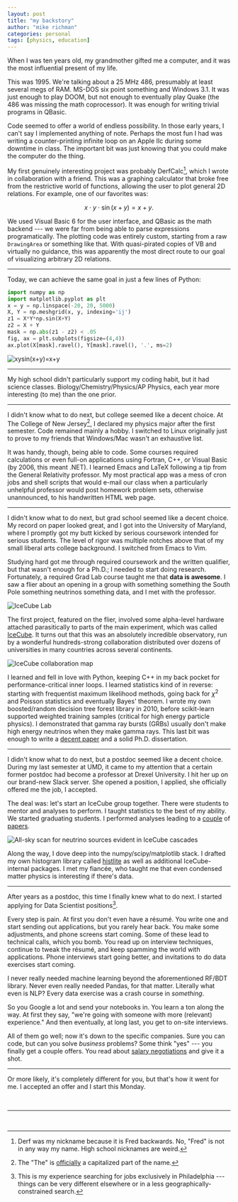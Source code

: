 ```yaml
---
layout: post
title: "my backstory"
author: "mike richman"
categories: personal
tags: [physics, education]
---
```


When I was ten years old, my grandmother gifted me a computer, and it was the
most influential present of my life.

This was 1995.  We're talking about a 25 MHz 486, presumably at least several
megs of RAM.  MS-DOS six point something and Windows 3.1.  It was just enough
to play DOOM, but not enough to eventually play Quake (the 486 was missing the
math coprocessor).  It was enough for writing trivial programs in QBasic.

Code seemed to offer a world of endless possibility.  In those early years, I
can't say I implemented anything of note.  Perhaps the most fun I had was
writing a counter-printing infinite loop on an Apple IIc during some downtime
in class.  The important bit was just knowing that you could make the computer
do the thing.

My first genuinely interesting project was probably DerfCalc[^b], which I wrote
in collaboration with a friend.  This was a graphing calculator that broke free
from the restrictive world of functions, allowing the user to plot general 2D
relations.  For example, one of our favorites was: 

$$x\cdot y\cdot\sin(x+y) = x+y.$$

We used Visual Basic 6 for the user interface, and QBasic as the math backend
--- we were far from being able to parse expressions programatically.  The
plotting code was entirely custom, starting from a raw `DrawingArea` or
something like that.  With quasi-pirated copies of VB and virtually no
guidance, this was apparently the most direct route to our goal of visualizing
arbitrary 2D relations.

---

Today, we can achieve the same goal in just a few lines of Python:

```python
import numpy as np
import matplotlib.pyplot as plt
x = y = np.linspace(-20, 20, 5000)
X, Y = np.meshgrid(x, y, indexing='ij')
z1 = X*Y*np.sin(X+Y)
z2 = X + Y
mask = np.abs(z1 - z2) < .05
fig, ax = plt.subplots(figsize=(4,4))
ax.plot(X[mask].ravel(), Y[mask].ravel(), '.', ms=2)
```
![x*y*sin(x+y)=x+y](</assets/img/blog/2020-01-25/relationplot.png> "x*y*sin(x+y)=x+y")

---

My high school didn't particularly support my coding habit, but it had science
classes.  Biology/Chemistry/Physics/AP Physics, each year more interesting (to
me) than the one prior.

---

I didn't know what to do next, but college seemed like a decent choice.  At The
College of New Jersey[^c], I declared my physics major after the first
semester.  Code remained mainly a hobby.  I switched to Linux originally just
to prove to my friends that Windows/Mac wasn't an exhaustive list.

It was handy, though, being able to code.  Some courses required calculations
or even full-on applications using Fortran, C++, or Visual Basic (by 2006, this
meant .NET).  I learned Emacs and LaTeX following a tip from the General
Relativity professor.  My most practical app was a mess of cron jobs and shell
scripts that would e-mail our class when a particularly unhelpful professor
would post homework problem sets, otherwise unannounced, to his handwritten
HTML web page.

---

I didn't know what to do next, but grad school seemed like a decent choice.  My
record on paper looked great, and I got into the University of Maryland, where
I promptly got my butt kicked by serious coursework intended for serious
students.  The level of rigor was multiple notches above that of my small
liberal arts college background.  I switched from Emacs to Vim.

Studying hard got me through required coursework and the written qualifier, but
that wasn't enough for a Ph.D.; I needed to start doing research.  Fortunately,
a required Grad Lab course taught me that **data is awesome**.  I saw a flier
about an opening in a group with something something the South Pole something
neutrinos something data, and I met with the professor.

![IceCube Lab](</assets/img/blog/2020-01-25/30-July-aurora-over-ICL-16_9-115662.jpg> "IceCube Lab.")

The first project, featured on the flier, involved some alpha-level hardware
attached parasitically to parts of the main experiment, which was called
[IceCube](icecube.wisc.edu/).  It turns out that this was an absolutely
incredible observatory, run by a wonderful hundreds-strong collaboration
distributed over dozens of universities in many countries across several
continents.

![IceCube collaboration map](</assets/img/blog/2020-01-25/CollaborationMap_Oct2019.jpg> "IceCube collaboration map.")

I learned and fell in love with Python, keeping C++ in my back pocket for
performance-critical inner loops.  I learned statistics kind of in reverse:
starting with frequentist maximum likelihood methods, going back for $\chi^2$
and Poisson statistics and eventually Bayes' theorem.  I wrote my own
boosted/random decision tree forest library in 2010, before scikit-learn
supported weighted training samples (critical for high energy particle
physics).  I demonstrated that gamma ray bursts (GRBs) usually don't make high
energy neutrinos when they make gamma rays.  This last bit was enough to write
a [decent paper](https://arxiv.org/abs/1412.6510) and a solid Ph.D.
dissertation.

---

I didn't know what to do next, but a postdoc seemed like a decent choice.
During my last semester at UMD, it came to my attention that a certain former
postdoc had become a professor at Drexel University.  I hit her up on our
brand-new Slack server.  She opened a position, I applied, she officially
offered me the job, I accepted.

The deal was: let's start an IceCube group together.  There were students to
mentor and analyses to perform.  I taught statistics to the best of my ability.
We started graduating students.  I performed analyses leading to a
[couple](https://arxiv.org/abs/1705.02383) of
[papers](https://arxiv.org/abs/1907.06714).

![All-sky scan for neutrino sources evident in IceCube cascades](</assets/img/blog/2020-01-25/skymap_mlog10p.png> "All-sky scan for neutrino sources evident in IceCube cascades")

Along the way, I dove deep into the numpy/scipy/matplotlib stack.  I drafted my
own histogram library called [histlite](https://histlite.readthedocs.io/) as well as
additional IceCube-internal packages.  I met my fiancée, who taught me that
even condensed matter physics is interesting if there's data.

---

After years as a postdoc, this time I finally knew what to do next.  I started
applying for Data Scientist positions[^d].

Every step is pain.  At first you don't even have a résumé.  You write one and
start sending out applications, but you rarely hear back.  You make some
adjustments, and phone screens start coming.  Some of these lead to technical
calls, which you bomb.  You read up on interview techniques, continue to tweak
the résumé, and keep spamming the world with applications.  Phone interviews
start going better, and invitations to do data exercises start coming.

I never really needed machine learning beyond the aforementioned RF/BDT
library.  Never even really needed Pandas, for that matter.  Literally what
even is NLP?  Every data exercise was a crash course in *something*.

So you Google a lot and send your notebooks in.  You learn a ton along the way.
At first they say, "we're going with someone with more (relevant) experience."
And then eventually, at long last, you get to on-site interviews.

All of them go well; now it's down to the specific companies.  Sure you can
code, but can you solve *business* problems?  Some think "yes" --- you finally
get a couple offers.  You read about [salary
negotiations](https://www.kalzumeus.com/2012/01/23/salary-negotiation/) and
give it a shot.

---

Or more likely, it's completely different for you, but that's how it went for
me.  I accepted an offer and I start this Monday.


<br/>

---

<br/>

[^b]: Derf was my nickname because it is Fred backwards.  No, "Fred" is not in any way my name.  High school nicknames are weird.

[^c]: The "The" is [officially](https://tcnj.edu/) a capitalized part of the name.

[^d]: This is my experience searching for jobs exclusively in Philadelphia --- things can be very different elsewhere or in a less geographically-constrained search.
